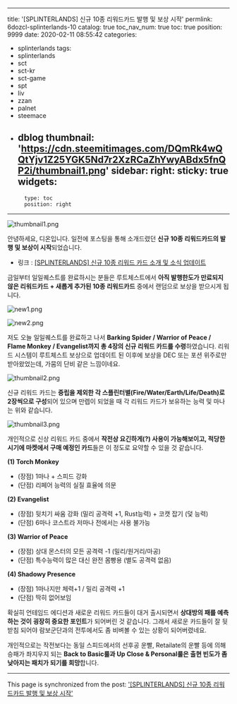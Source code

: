 
---
title: '[SPLINTERLANDS] 신규 10종 리워드카드 발행 및 보상 시작'
permlink: 6dozcl-splinterlands-10
catalog: true
toc_nav_num: true
toc: true
position: 9999
date: 2020-02-11 08:55:42
categories:
- splinterlands
tags:
- splinterlands
- sct
- sct-kr
- sct-game
- spt
- liv
- zzan
- palnet
- steemace
- dblog
thumbnail: 'https://cdn.steemitimages.com/DQmRk4wQQtYjv1Z25YGK5Nd7r2XzRCaZhYwyABdx5fnQP2i/thumbnail1.png'
sidebar:
    right:
        sticky: true
widgets:
    -
        type: toc
        position: right
---


![thumbnail1.png](https://cdn.steemitimages.com/DQmRk4wQQtYjv1Z25YGK5Nd7r2XzRCaZhYwyABdx5fnQP2i/thumbnail1.png)

안녕하세요, 디온입니다. 일전에 포스팅을 통해 소개드렸던 **신규 10종 리워드카드의 발행 및 보상이 시작**되었습니다. 

- 링크 : [[SPLINTERLANDS] 신규 10종 리워드 카드 소개 및 소식 업데이트](https://www.steemcoinpan.com/splinterlands/@donekim/splinterlands-10)

금일부터 일일퀘스트를 완료하시는 분들은 루트체스트에서 **아직 발행한도가 만료되지 않은 리워드카드 + 새롭게 추가된 10종 리워드카드** 중에서 랜덤으로 보상을 받으시게 됩니다.

![new1.png](https://cdn.steemitimages.com/DQmXGwS3arUn84zeLVqQAJuHPBYJ8GP69TDVKQG6efi2oCq/new1.png)

![new2.png](https://cdn.steemitimages.com/DQmUkG1FY9Ft3Cv3MUSH1CycK89ZksSacQjSEba18357SDJ/new2.png)

저도 오늘 일일퀘스트를 완료하고 나서 **Barking Spider / Warrior of Peace / Flame Monkey / Evangelist까지 총 4장의 신규 리워드 카드를 수령**하였습니다. 리워드 시스템이 루트체스트 보상으로 업데이트 된 이후에 보상을 DEC 또는 포션 위주로만 받아왔었는데, 가뭄의 단비 같은 느낌이네요. 


![thumbnail2.png](https://cdn.steemitimages.com/DQmdHf6whBJN7LynBXUiVyiaCV1gzhGHCsHVGutCeYQVjMG/thumbnail2.png)

신규 리워드 카드는 **중립을 제외한 각 스플린터별(Fire/Water/Earth/Life/Death)로 2장씩으로 구성**되어 있으며 만렙이 되었을 때 각 리워드 카드가 보유하는 능력 및 마나는 위와 같습니다.

![thumbnail3.png](https://cdn.steemitimages.com/DQmb1afx4CYrXdwy3PZ5JRjFZzxVom6ZPjYFRYzedu57GGc/thumbnail3.png)

개인적으로 신상 리워드 카드 중에서 **작전상 요긴하게(?) 사용이 가능해보이고, 적당한 시기에 마켓에서 구매 예정인 카드**들은 이 정도로 요약할 수 있을 것 같습니다.

**(1) Torch Monkey**
- (장점) 1마나 + 스피드 강화 
- (단점) 리페어 능력의 실질 효율에 의문

**(2) Evangelist**
- (장점) 뒷치기 싸움 강화 (밀리 공격력 +1, Rust능력) + 코캣 잡기 (덫 능력)
- (단점) 6마나 코스트라 저마나 전에서는 사용 불가능

**(3) Warrior of Peace**
- (장점) 상대 몬스터의 모든 공격력 -1 (밀리/원거리/마공)
- (단점) 특수능력이 많은 대신 완전 몸빵용 (별도 공격력 없음)

**(4) Shadowy Presence**
- (장점) 1마나지만 체력+1 / 밀리 공격력 +1
- (단점) 딱히 없어보임

확실히 언테임드 에디션과 새로운 리워드 카드들이 대거 출시되면서 **상대방의 패를 예측하는 것이 굉장히 중요한 포인트**가 되어버린 것 같습니다. 그래서 새로운 카드들이 잘 뒷받침 되어야 람보군단과의 전투에서도 좀 비벼볼 수 있는 상황이 되어버렸네요.

개인적으로는 작전보다는 동일 스피드에서의 선후공 운빨, Retailate의 운빨 등에 의해 승패가 좌지우지 되는 **Back to Basic룰과 Up Close & Personal룰은 출현 빈도가 좀 낮아지는 패치가 되기를 희망**합니다.

- - -

This page is synchronized from the post: ['[SPLINTERLANDS] 신규 10종 리워드카드 발행 및 보상 시작'](https://steemit.com/@donekim/6dozcl-splinterlands-10)
